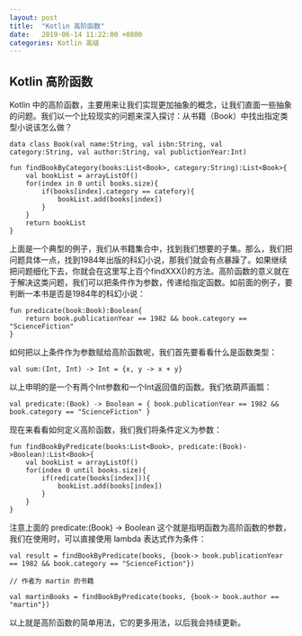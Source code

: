 ```yaml
---
layout: post
title:  "Kotlin 高阶函数"
date:   2019-06-14 11:22:00 +0800
categories: Kotlin 高级
---
```


## Kotlin 高阶函数

Kotlin 中的高阶函数，主要用来让我们实现更加抽象的概念，让我们直面一些抽象的问题。我们以一个比较现实的问题来深入探讨：从书籍（Book）中找出指定类型小说该怎么做？

    data class Book(val name:String, val isbn:String, val     category:String, val author:String, val publictionYear:Int)

    fun findBookByCategory(books:List<Book>, category:String):List<Book>{
        val bookList = arrayListOf()
        for(index in 0 until books.size){
            if(books[index].category == catefory){
                bookList.add(books[index])
            }
        }
        return bookList
    }

上面是一个典型的例子，我们从书籍集合中，找到我们想要的子集。那么，我们把问题具体一点，找到1984年出版的科幻小说，那我们就会有点暴躁了。如果继续把问题细化下去，你就会在这里写上百个findXXX()的方法。高阶函数的意义就在于解决这类问题，我们可以把条件作为参数，传递给指定函数。如前面的例子，要判断一本书是否是1984年的科幻小说：

    fun predicate(book:Book):Boolean{
        return book.publicationYear == 1982 && book.category == "ScienceFiction"
    }

如何把以上条件作为参数赋给高阶函数呢，我们首先要看看什么是函数类型：

    val sum:(Int, Int) -> Int = {x, y -> x + y}

以上申明的是一个有两个Int参数和一个Int返回值的函数。我们依葫芦画瓢：

    val predicate:(Book) -> Boolean = { book.publicationYear == 1982 && book.category == "ScienceFiction" }

现在来看看如何定义高阶函数，我们我们将条件定义为参数：

    fun findBookByPredicate(books:List<Book>, predicate:(Book)->Boolean):List<Book>{
        val bookList = arrayListOf()
        for(index 0 until books.size){
            if(redicate(books[index])){
                bookList.add(books[index])
            }
        }
    }

注意上面的 predicate:(Book) -> Boolean 这个就是指明函数为高阶函数的参数，我们在使用时，可以直接使用 lambda 表达式作为条件：

    val result = findBookByPredicate(books, {book-> book.publicationYear == 1982 && book.category == "ScienceFiction"})

    // 作者为 martin 的书籍

    val martinBooks = findBookByPredicate(books, {book-> book.author == "martin"}) 

以上就是高阶函数的简单用法，它的更多用法，以后我会持续更新。